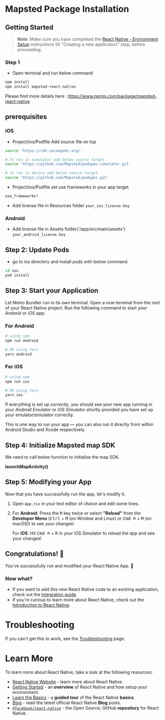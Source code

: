 # Mapsted Package Installation

## Getting Started

>**Note**: Make sure you have completed the [React Native - Environment Setup](https://reactnative.dev/docs/set-up-your-environment) instructions till "Creating a new application" step, before proceeding.

### Step 1
- Open terminal and run below command

```sh
npm install
npm install mapsted-react-native
```
Please find more details here : https://www.npmjs.com/package/mapsted-react-native

## prerequisites

### iOS
- Project/ios/Podfile Add source file on top

```sh
source 'https://cdn.cocoapods.org/'

# To run in simulator add below source target
source 'https://github.com/Mapsted/podspec-simulator.git'

# To run in device add below source target
source 'https://github.com/Mapsted/podspec.git'
```

- Project/ios/Podfile set use frameworks in your app target

```sh
use_frameworks!
```

- Add license file in Resources folder `your_ios_license.key`

### Android

- Add license file in Assets folder('/app/src/main/assets') `your_android_license.key`

## Step 2: Update Pods

- go to ios directory and install pods with below command.
```sh
cd ios
pod install
```


## Step 3: Start your Application

Let Metro Bundler run in its _own_ terminal. Open a _new_ terminal from the _root_ of your React Native project. Run the following command to start your _Android_ or _iOS_ app:

### For Android

```bash
# using npm
npm run android

# OR using Yarn
yarn android
```

### For iOS

```bash
# using npm
npm run ios

# OR using Yarn
yarn ios
```

If everything is set up _correctly_, you should see your new app running in your _Android Emulator_ or _iOS Simulator_ shortly provided you have set up your emulator/simulator correctly.

This is one way to run your app — you can also run it directly from within Android Studio and Xcode respectively.

## Step 4: Initialize Mapsted map SDK

We need to call below function to initialize the map SDK.

**launchMapActivity()** 


## Step 5: Modifying your App

Now that you have successfully run the app, let's modify it.

1. Open `App.tsx` in your text editor of choice and edit some lines.
2. For **Android**: Press the <kbd>R</kbd> key twice or select **"Reload"** from the **Developer Menu** (<kbd>Ctrl</kbd> + <kbd>M</kbd> (on Window and Linux) or <kbd>Cmd ⌘</kbd> + <kbd>M</kbd> (on macOS)) to see your changes!

   For **iOS**: Hit <kbd>Cmd ⌘</kbd> + <kbd>R</kbd> in your iOS Simulator to reload the app and see your changes!

## Congratulations! :tada:

You've successfully run and modified your React Native App. :partying_face:

### Now what?

- If you want to add this new React Native code to an existing application, check out the [Integration guide](https://reactnative.dev/docs/integration-with-existing-apps).
- If you're curious to learn more about React Native, check out the [Introduction to React Native](https://reactnative.dev/docs/getting-started).

# Troubleshooting

If you can't get this to work, see the [Troubleshooting](https://reactnative.dev/docs/troubleshooting) page.

# Learn More

To learn more about React Native, take a look at the following resources:

- [React Native Website](https://reactnative.dev) - learn more about React Native.
- [Getting Started](https://reactnative.dev/docs/environment-setup) - an **overview** of React Native and how setup your environment.
- [Learn the Basics](https://reactnative.dev/docs/getting-started) - a **guided tour** of the React Native **basics**.
- [Blog](https://reactnative.dev/blog) - read the latest official React Native **Blog** posts.
- [`@facebook/react-native`](https://github.com/facebook/react-native) - the Open Source; GitHub **repository** for React Native.
